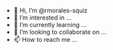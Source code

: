 - 👋 Hi, I’m @rmorales-squiz
- 👀 I’m interested in ...
- 🌱 I’m currently learning ...
- 💞️ I’m looking to collaborate on ...
- 📫 How to reach me ...

<!---
rmorales-squiz/rmorales-squiz is a ✨ special ✨ repository because its `README.md` (this file) appears on your GitHub profile.
You can click the Preview link to take a look at your changes.
--->
